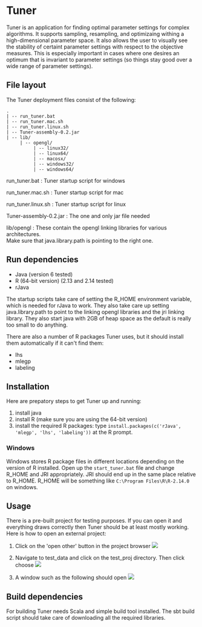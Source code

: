 # Tuner #

Tuner is an application for finding optimal parameter settings for complex
algorithms.  It supports sampling, resampling, and optimizaing withing a 
high-dimensional parameter space.  It also allows the user to visually see 
the stability of certaint parameter settings with respect to the objective
measures.  This is especially important in cases where one desires an optimum
that is invariant to parameter settings (so things stay good over a wide range
of parameter settings).

## File layout ##

The Tuner deployment files consist of the following:

    .
    | -- run_tuner.bat
    | -- run_tuner.mac.sh
    | -- run_tuner.linux.sh
    | -- Tuner-assembly-0.2.jar
    | -- lib/
         | -- opengl/
              | -- linux32/
              | -- linux64/
              | -- macosx/
              | -- windows32/
              | -- windows64/

run_tuner.bat
:  Tuner startup script for windows

run_tuner.mac.sh
:  Tuner startup script for mac

run_tuner.linux.sh
:  Tuner startup script for linux

Tuner-assembly-0.2.jar
:  The one and only jar file needed

lib/opengl
:  These contain the opengl linking libraries for various architectures.  
   Make sure that java.library.path is pointing to the right one.

## Run dependencies ##

* Java (version 6 tested)
* R (64-bit version) (2.13 and 2.14 tested)
* rJava

The startup scripts take care of setting the R_HOME environment variable,
which is needed for rJava to work.  They also take care up setting
java.library.path to point to the linking opengl libraries and the jri linking
library.  They also start java with 2GB of heap space as the default is really
too small to do anything.

There are also a number of R packages Tuner uses, but it should install them
automatically if it can't find them:

* lhs
* mlegp
* labeling

## Installation ##

Here are prepatory steps to get Tuner up and running:

1. install java
2. install R (make sure you are using the 64-bit version)
3. install the required R packages: type 
   `install.packages(c('rJava', 'mlegp', 'lhs', 'labeling'))`
   at the R prompt.

### Windows ###

Windows stores R package files in different locations depending on the version
of R installed.  Open up the `start_tuner.bat` file and change R_HOME and JRI
appropriately.  JRI should end up in the same place relative to R_HOME. R_HOME
will be something like `C:\Program Files\R\R-2.14.0` on windows.

## Usage ##

There is a pre-built project for testing purposes.  If you can open it and
everything draws correctly then Tuner should be at least mostly working.  Here
is how to open an external project:

1. Click on the 'open other' button in the project browser
   ![](https://bitbucket.org/gabysbrain/tuner/raw/3856d9d1c0aa/doc/images/open_other_button.png)

2. Navigate to test_data and click on the test_proj directory.  Then click
   choose
   ![](https://bitbucket.org/gabysbrain/tuner/raw/3856d9d1c0aa/doc/images/open_test_project.png)

3. A window such as the following should open
   ![](https://bitbucket.org/gabysbrain/tuner/raw/3856d9d1c0aa/doc/images/test_project_viewer.png)

## Build dependencies ##

For building Tuner needs Scala and simple build tool installed.  The sbt
build script should take care of downloading all the required libraries.

